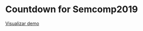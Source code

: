 # Countdown for Semcomp2019  
[Visualizar demo](https://hebit.github.io/countdown-for-semcomp2019/)
